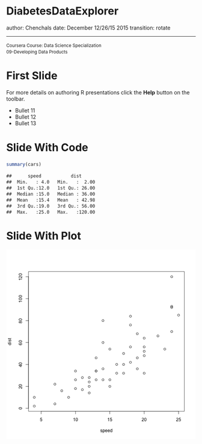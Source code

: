 DiabetesDataExplorer
========================================================
author: Chenchals
date: December 12/26/15 2015
transition: rotate
<hr>
<small>
Coursera Course: Data Science Specialization<br>
09-Developing Data Products
</small>

First Slide
========================================================

For more details on authoring R presentations click the
**Help** button on the toolbar.

- Bullet 11
- Bullet 12
- Bullet 13

Slide With Code
========================================================


```r
summary(cars)
```

```
##      speed           dist       
##  Min.   : 4.0   Min.   :  2.00  
##  1st Qu.:12.0   1st Qu.: 26.00  
##  Median :15.0   Median : 36.00  
##  Mean   :15.4   Mean   : 42.98  
##  3rd Qu.:19.0   3rd Qu.: 56.00  
##  Max.   :25.0   Max.   :120.00
```

Slide With Plot
========================================================

![plot of chunk unnamed-chunk-2](assets/fig/unnamed-chunk-2-1.png) 
